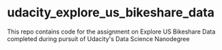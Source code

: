 # udacity_explore_us_bikeshare_data
This repo contains code for the assignment on Explore US Bikeshare Data completed during pursuit of Udacity's Data Science Nanodegree
